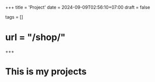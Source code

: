 +++
title = 'Project'
date = 2024-09-09T02:56:10+07:00
draft = false

tags = []
# url = "/shop/"
+++


# This is my projects